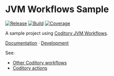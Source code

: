 # JVM Workflows Sample

[![Release](https://img.shields.io/github/v/release/coditory/actions-release-sample?logo=rocket&logoColor=white)](https://github.com/coditory/actions-release-sample/releases)
[![Build](https://github.com/coditory/actions-release-sample/actions/workflows/build.yml/badge.svg)](https://github.com/coditory/actions-release-sample/actions/workflows/build.yml)
[![Coverage](https://codecov.io/gh/coditory/actions-release-sample/branch/main/graph/badge.svg?token=TCVSZBEovQ)](https://codecov.io/gh/coditory/actions-release-sample)

A sample project using [Coditory JVM Workflows](https://github.com/coditory/jvm-workflows).

[Documentation](https://coditory.github.io/actions-release-sample/) · [Development](/DEVELOPMENT.md)

See:
- [Other Coditory workflows](https://github.com/topics/coditory-workflows)
- [Coditory actions](https://github.com/topics/coditory-actions)

